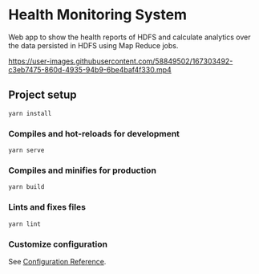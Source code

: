 # Health Monitoring System
Web app to show the health reports of HDFS and calculate analytics over the data persisted in HDFS using Map Reduce jobs.

https://user-images.githubusercontent.com/58849502/167303492-c3eb7475-860d-4935-94b9-6be4baf4f330.mp4


## Project setup
```
yarn install
```

### Compiles and hot-reloads for development
```
yarn serve
```

### Compiles and minifies for production
```
yarn build
```

### Lints and fixes files
```
yarn lint
```

### Customize configuration
See [Configuration Reference](https://cli.vuejs.org/config/).
